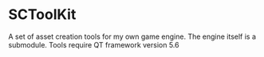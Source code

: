 # SCToolKit
A set of asset creation tools for my own game engine. The engine itself is a submodule. Tools require QT framework version 5.6
